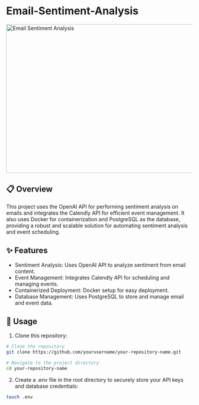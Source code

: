 # Email-Sentiment-Analysis
<img src="https://media.sproutsocial.com/uploads/2020/01/Insights-Featured-Art.png" alt="Email Sentiment Analysis" width="900" height="400">

## :clipboard: Overview
This project uses the OpenAI API for performing sentiment analysis on emails and integrates the Calendly API for efficient event management. It also uses Docker for containerization and PostgreSQL as the database, providing a robust and scalable solution for automating sentiment analysis and event scheduling.

## :sparkles: Features
- Sentiment Analysis: Uses OpenAI API to analyze sentiment from email content.
- Event Management: Integrates Calendly API for scheduling and managing events.
- Containerized Deployment: Docker setup for easy deployment.
- Database Management: Uses PostgreSQL to store and manage email and event data.

## :rocket: Usage
1. Clone this repository:

```bash
# Clone the repository
git clone https://github.com/yourusername/your-repository-name.git

# Navigate to the project directory
cd your-repository-name
```

2. Create a .env file in the root directory to securely store your API keys and database credentials:

```bash
touch .env
```

